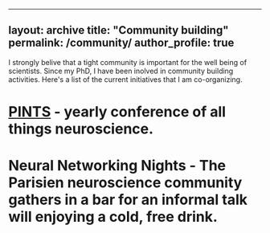 
---
layout: archive
title: "Community building"
permalink: /community/
author_profile: true
---

I strongly belive that a tight community is important for the well being of scientists. Since my PhD, I have been inolved in community building activities. Here's a list of the current initiatives that I am co-organizing.


# [PINTS](pints.fr) - yearly conference of all things neuroscience.

# Neural Networking Nights - The Parisien neuroscience community gathers in a bar for an informal talk will enjoying a cold, free drink.
